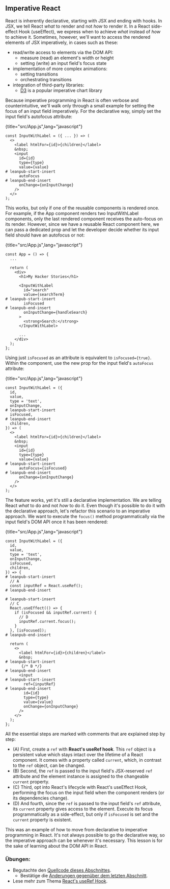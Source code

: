 ## Imperative React

React is inherently declarative, starting with JSX and ending with hooks. In JSX, we tell React *what* to render and not *how* to render it. In a React side-effect Hook (useEffect), we express when to achieve *what* instead of *how* to achieve it. Sometimes, however, we'll want to access the rendered elements of JSX imperatively, in cases such as these:

* read/write access to elements via the DOM API:
  * measure (read) an element's width or height
  * setting (write) an input field's focus state
* implementation of more complex animations:
  * setting transitions
  * orchestrating transitions
* integration of third-party libraries:
  * [D3](https://d3js.org/) is a popular imperative chart library

Because imperative programming in React is often verbose and counterintuitive, we'll walk only through a small example for setting the focus of an input field imperatively. For the declarative way, simply set the input field's autofocus attribute:

{title="src/App.js",lang="javascript"}
~~~~~~~
const InputWithLabel = ({ ... }) => (
  <>
    <label htmlFor={id}>{children}</label>
    &nbsp;
    <input
      id={id}
      type={type}
      value={value}
# leanpub-start-insert
      autoFocus
# leanpub-end-insert
      onChange={onInputChange}
    />
  </>
);
~~~~~~~

This works, but only if one of the reusable components is rendered once. For example, if the App component renders two InputWithLabel components, only the last rendered component receives the auto-focus on its render. However, since we have a reusable React component here, we can pass a dedicated prop and let the developer decide whether its input field should have an autofocus or not:

{title="src/App.js",lang="javascript"}
~~~~~~~
const App = () => {
  ...

  return (
    <div>
      <h1>My Hacker Stories</h1>

      <InputWithLabel
        id="search"
        value={searchTerm}
# leanpub-start-insert
        isFocused
# leanpub-end-insert
        onInputChange={handleSearch}
      >
        <strong>Search:</strong>
      </InputWithLabel>

      ...
    </div>
  );
};
~~~~~~~

Using just `isFocused` as an attribute is equivalent to `isFocused={true}`. Within the component, use the new prop for the input field's `autoFocus` attribute:

{title="src/App.js",lang="javascript"}
~~~~~~~
const InputWithLabel = ({
  id,
  value,
  type = 'text',
  onInputChange,
# leanpub-start-insert
  isFocused,
# leanpub-end-insert
  children,
}) => (
  <>
    <label htmlFor={id}>{children}</label>
    &nbsp;
    <input
      id={id}
      type={type}
      value={value}
# leanpub-start-insert
      autoFocus={isFocused}
# leanpub-end-insert
      onChange={onInputChange}
    />
  </>
);
~~~~~~~

The feature works, yet it's still a declarative implementation. We are telling React *what* to do and not *how* to do it. Even though it's possible to do it with the declarative approach, let's refactor this scenario to an imperative approach. We want to execute the `focus()` method programmatically via the input field's DOM API once it has been rendered:

{title="src/App.js",lang="javascript"}
~~~~~~~
const InputWithLabel = ({
  id,
  value,
  type = 'text',
  onInputChange,
  isFocused,
  children,
}) => {
# leanpub-start-insert
  // A
  const inputRef = React.useRef();
# leanpub-end-insert

# leanpub-start-insert
  // C
  React.useEffect(() => {
    if (isFocused && inputRef.current) {
      // D
      inputRef.current.focus();
    }
  }, [isFocused]);
# leanpub-end-insert

  return (
    <>
      <label htmlFor={id}>{children}</label>
      &nbsp;
# leanpub-start-insert
       {/* B */}
# leanpub-end-insert
      <input
# leanpub-start-insert
        ref={inputRef}
# leanpub-end-insert
        id={id}
        type={type}
        value={value}
        onChange={onInputChange}
      />
    </>
  );
};
~~~~~~~

All the essential steps are marked with comments that are explained step by step:

* (A) First, create a `ref` with **React's useRef hook**. This `ref` object is a persistent value which stays intact over the lifetime of a React component. It comes with a property called `current`, which, in contrast to the `ref` object, can be changed.
* (B) Second, the `ref` is passed to the input field's JSX-reserved `ref` attribute and the element instance is assigned to the changeable `current` property.
* (C) Third, opt into React's lifecycle with React's useEffect Hook, performing the focus on the input field when the component renders (or its dependencies change).
* (D) And fourth, since the `ref` is passed to the input field's `ref` attribute, its `current` property gives access to the element. Execute its focus programmatically as a side-effect, but only if `isFocused` is set and the `current` property is existent.

This was an example of how to move from declarative to imperative programming in React. It's not always possible to go the declarative way, so the imperative approach can be whenever it's necessary. This lesson is for the sake of learning about the DOM API in React.

### Übungen:

* Begutachte den [Quellcode dieses Abschnittes](https://codesandbox.io/s/github/the-road-to-learn-react/hacker-stories/tree/hs/Imperative-React).
  * Bestätige die [Änderungen gegenüber dem letzten Abschnitt](https://github.com/the-road-to-learn-react/hacker-stories/compare/hs/React-Component-Composition...hs/Imperative-React?expand=1).
* Lese mehr zum Thema [React's useRef Hook](https://reactjs.org/docs/hooks-reference.html#useref).